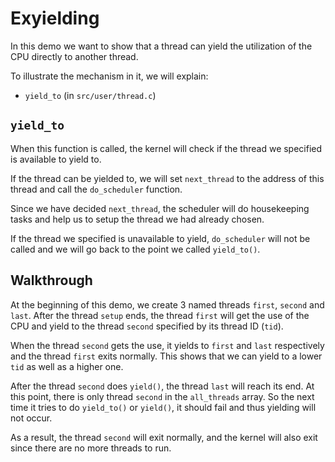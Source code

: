 # Exyielding

In this demo we want to show that a thread can yield the utilization of the CPU directly to another thread.

To illustrate the mechanism in it, we will explain:

* `yield_to` (in `src/user/thread.c`)

## `yield_to`

When this function is called, the kernel will check if the thread we specified is available to yield to.

If the thread can be yielded to, we will set `next_thread` to the address of this thread and call the `do_scheduler` function.

Since we have decided `next_thread`, the scheduler will do housekeeping tasks and help us to setup the thread we had already chosen.

If the thread we specified is unavailable to yield, `do_scheduler` will not be called and we will go back to the point we called `yield_to()`.

## Walkthrough

At the beginning of this demo, we create 3 named threads `first`, `second` and `last`. After the thread `setup` ends, the thread `first` will get the use of the CPU and yield to the thread `second` specified by its thread ID (`tid`).

When the thread `second` gets the use, it yields to `first` and `last` respectively and the thread `first` exits normally. This shows that we can yield to a lower `tid` as well as a higher one.

After the thread `second` does `yield()`, the thread `last` will reach its end. At this point, there is only thread `second` in the `all_threads` array. So the next time it tries to do `yield_to()` or `yield()`, it should fail and thus yielding will not occur.

As a result, the thread `second` will exit normally, and the kernel will also exit since there are no more threads to run.
